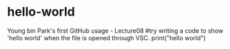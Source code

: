 # hello-world
Young bin Park's first GitHub usage - Lecture08
#try writing a code to show 'hello world' when the file is opened through VSC.
print("hello world")
